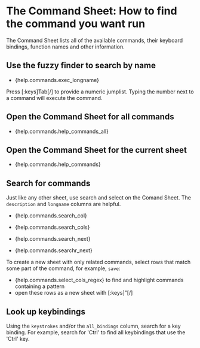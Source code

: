# The Command Sheet: How to find the command you want run

The Command Sheet lists all of the available commands, their keyboard bindings, function names and other information.

## Use the fuzzy finder to search by name

- {help.commands.exec_longname}

Press [:keys]Tab[/] to provide a numeric jumplist. Typing the number next to a command will execute the command.

## Open the Command Sheet for all commands

- {help.commands.help_commands_all}


## Open the Command Sheet for the current sheet

- {help.commands.help_commands}

## Search for commands

Just like any other sheet, use search and select on the Comand Sheet. The `description` and `longname` columns are helpful.

- {help.commands.search_col}
- {help.commands.search_cols}  

- {help.commands.search_next}  
- {help.commands.searchr_next}  

To create a new sheet with only related commands, select rows that match some part of the command, for example, `save`:

- {help.commands.select_cols_regex} to find and highlight commands containing a pattern
- open these rows as a new sheet with [:keys]"[/]

## Look up keybindings

Using the `keystrokes` and/or the `all_bindings` column, search for a key binding. For example, search for 'Ctrl' to find all keybindings that use the 'Ctrl' key.

